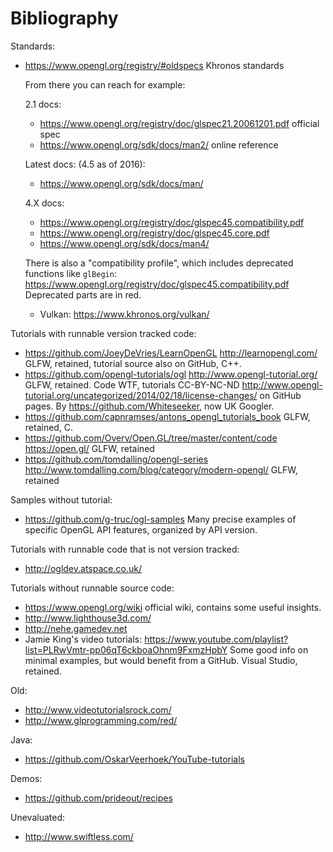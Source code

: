 # Bibliography

Standards:

-   <https://www.opengl.org/registry/#oldspecs> Khronos standards

    From there you can reach for example:

    2.1 docs:

    - <https://www.opengl.org/registry/doc/glspec21.20061201.pdf> official spec
    - <https://www.opengl.org/sdk/docs/man2/> online reference

    Latest docs: (4.5 as of 2016):

    - <https://www.opengl.org/sdk/docs/man/>

    4.X docs:

    - <https://www.opengl.org/registry/doc/glspec45.compatibility.pdf>
    - <https://www.opengl.org/registry/doc/glspec45.core.pdf>
    - <https://www.opengl.org/sdk/docs/man4/>

    There is also a "compatibility profile", which includes deprecated functions like `glBegin`: <https://www.opengl.org/registry/doc/glspec45.compatibility.pdf> Deprecated parts are in red.

    -   Vulkan: <https://www.khronos.org/vulkan/>

Tutorials with runnable version tracked code:

- <https://github.com/JoeyDeVries/LearnOpenGL> <http://learnopengl.com/> GLFW, retained, tutorial source also on GitHub, C++.
- <https://github.com/opengl-tutorials/ogl> <http://www.opengl-tutorial.org/> GLFW, retained. Code WTF, tutorials CC-BY-NC-ND <http://www.opengl-tutorial.org/uncategorized/2014/02/18/license-changes/> on GitHub pages. By <https://github.com/Whiteseeker>, now UK Googler.
- <https://github.com/capnramses/antons_opengl_tutorials_book> GLFW, retained, C.
- <https://github.com/Overv/Open.GL/tree/master/content/code> <https://open.gl/> GLFW, retained
- <https://github.com/tomdalling/opengl-series> <http://www.tomdalling.com/blog/category/modern-opengl/> GLFW, retained

Samples without tutorial:

- <https://github.com/g-truc/ogl-samples> Many precise examples of specific OpenGL API features, organized by API version.

Tutorials with runnable code that is not version tracked:

- <http://ogldev.atspace.co.uk/>

Tutorials without runnable source code:

- <https://www.opengl.org/wiki> official wiki, contains some useful insights.
- <http://www.lighthouse3d.com/>
- <http://nehe.gamedev.net>
- Jamie King's video tutorials: <https://www.youtube.com/playlist?list=PLRwVmtr-pp06qT6ckboaOhnm9FxmzHpbY> Some good info on minimal examples, but would benefit from a GitHub. Visual Studio, retained.

Old:

- <http://www.videotutorialsrock.com/>
- <http://www.glprogramming.com/red/>

Java:

- <https://github.com/OskarVeerhoek/YouTube-tutorials>

Demos:

- <https://github.com/prideout/recipes>

Unevaluated:

- <http://www.swiftless.com/>
